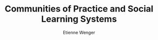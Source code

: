---
layout: leaf-node
title: "Communities of Practice and Social Learning Systems"
title-url: "http://journals.sagepub.com/doi/abs/10.1177/135050840072002"
author: [ "Etienne Wenger" ]
groups: [ "pedagogical-styles" ]
categories: [ "communities-of-practice" ]
topics: [ "scholarly-readings" ]
summary: >
  This essay argues that the success of organizations depends on their ability to design themselves as social learning systems and also to participate in broader learning systems such as an industry, a region, or a consortium. It explores the structure of these social learning systems. It proposes a social definition of learning and distinguishes between three `modes of belonging' by which we participate in social learning systems. Then it uses this framework to look at three constitutive elements of these systems: communities of practice, boundary processes among these communities, and identities as shaped by our participation in these systems.
cite: >
  Wenger, E. (2000). Communities of practice and social learning systems. Organization, 7(2), 225-246.
pub-date: 2000-05-01
added_date: 2017-04-29
resource-type: pdf-document
---